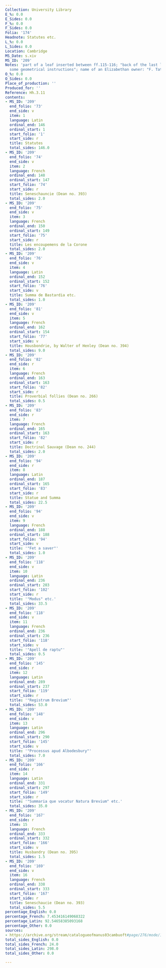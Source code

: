 ```yaml
---
Collection: University Library
E_%: 0.0
E_Sides: 0.0
F_%: 0.0
F_Sides: 0.0
Folia: '174'
Headnote: Statutes etc.
L_%: 0.0
L_Sides: 0.0
Location: Cambridge
MS_Date: s.xiv
MS_ID: '209'
Notes: 'part of a leaf inserted between ff.115-116; "back of the last leaf contains
  some geometrical instructions"; name of an Elizabethan owner: "F. Tate"'
O_%: 0.0
O_Sides: 0.0
Place_of_production: ''
Produced_for: ''
Reference: Hh.3.11
contents:
- MS_ID: '209'
  end_folio: '73'
  end_side: v
  item: 1
  language: Latin
  ordinal_end: 146
  ordinal_start: 1
  start_folio: '1'
  start_side: r
  title: Statutes
  total_sides: 146.0
- MS_ID: '209'
  end_folio: '74'
  end_side: v
  item: 2
  language: French
  ordinal_end: 148
  ordinal_start: 147
  start_folio: '74'
  start_side: r
  title: Seneschauncie (Dean no. 393)
  total_sides: 2.0
- MS_ID: '209'
  end_folio: '75'
  end_side: v
  item: 3
  language: French
  ordinal_end: 150
  ordinal_start: 149
  start_folio: '75'
  start_side: r
  title: Les encoupemens de la Corone
  total_sides: 2.0
- MS_ID: '209'
  end_folio: '76'
  end_side: v
  item: 4
  language: Latin
  ordinal_end: 152
  ordinal_start: 152
  start_folio: '76'
  start_side: v
  title: Summa de Bastardia etc.
  total_sides: 1.0
- MS_ID: '209'
  end_folio: '81'
  end_side: v
  item: 5
  language: French
  ordinal_end: 162
  ordinal_start: 154
  start_folio: '77'
  start_side: v
  title: Housbondrie, by Walter of Henley (Dean no. 394)
  total_sides: 9.0
- MS_ID: '209'
  end_folio: '82'
  end_side: r
  item: 6
  language: French
  ordinal_end: 163
  ordinal_start: 163
  start_folio: '82'
  start_side: r
  title: Proverbial follies (Dean no. 266)
  total_sides: 0.5
- MS_ID: '209'
  end_folio: '83'
  end_side: r
  item: 7
  language: French
  ordinal_end: 165
  ordinal_start: 163
  start_folio: '82'
  start_side: r
  title: Doctrinal Sauvage (Dean no. 244)
  total_sides: 2.0
- MS_ID: '209'
  end_folio: '94'
  end_side: r
  item: 8
  language: Latin
  ordinal_end: 187
  ordinal_start: 165
  start_folio: '83'
  start_side: r
  title: Statue and Summa
  total_sides: 22.5
- MS_ID: '209'
  end_folio: '94'
  end_side: v
  item: 9
  language: French
  ordinal_end: 188
  ordinal_start: 188
  start_folio: '94'
  start_side: v
  title: '"Fet a saver"'
  total_sides: 1.0
- MS_ID: '209'
  end_folio: '118'
  end_side: v
  item: 10
  language: Latin
  ordinal_end: 236
  ordinal_start: 203
  start_folio: '102'
  start_side: r
  title: '"Modus" etc.'
  total_sides: 33.5
- MS_ID: '209'
  end_folio: '118'
  end_side: v
  item: 11
  language: French
  ordinal_end: 236
  ordinal_start: 236
  start_folio: '118'
  start_side: v
  title: '"Apell de raptu"'
  total_sides: 0.5
- MS_ID: '209'
  end_folio: '145'
  end_side: r
  item: 12
  language: Latin
  ordinal_end: 289
  ordinal_start: 237
  start_folio: '119'
  start_side: r
  title: '"Registrum Brevium"'
  total_sides: 53.0
- MS_ID: '209'
  end_folio: '148'
  end_side: v
  item: 13
  language: Latin
  ordinal_end: 296
  ordinal_start: 290
  start_folio: '145'
  start_side: v
  title: '"Processus apud Albodesbury"'
  total_sides: 7.0
- MS_ID: '209'
  end_folio: '166'
  end_side: r
  item: 14
  language: Latin
  ordinal_end: 331
  ordinal_start: 297
  start_folio: '149'
  start_side: r
  title: '"Summaria que vocatur Natura Brevium" etc.'
  total_sides: 35.0
- MS_ID: '209'
  end_folio: '167'
  end_side: r
  item: 15
  language: French
  ordinal_end: 333
  ordinal_start: 332
  start_folio: '166'
  start_side: v
  title: Husbandry (Dean no. 395)
  total_sides: 1.5
- MS_ID: '209'
  end_folio: '169'
  end_side: v
  item: 16
  language: French
  ordinal_end: 338
  ordinal_start: 333
  start_folio: '167'
  start_side: r
  title: Seneschaucie (Dean no. 393)
  total_sides: 5.5
percentage_English: 0.0
percentage_French: 7.453416149068322
percentage_Latin: 92.54658385093168
percentage_Other: 0.0
sources:
- https://archive.org/stream/catalogueofmanus03cambuoft#page/276/mode/1up
total_sides_English: 0.0
total_sides_French: 24.0
total_sides_Latin: 298.0
total_sides_Other: 0.0

---
```

